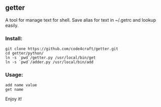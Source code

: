 getter
-------
A tool for manage text for shell. Save alias for text in ~/.getrc and lookup easily.

### Install:

	git clone https://github.com/code4craft/getter.git
	cd getter/python/
	ln -s `pwd`/getter.py /usr/local/bin/get
	ln -s `pwd`/adder.py /usr/local/bin/add
	
### Usage:
	
	add name value
	get name

Enjoy it!